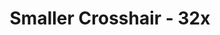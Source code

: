 ---
title: Smaller Crosshair - 32x
permalink: /article/compliance32xAddons/Smaller%20Crosshair
comments: true
comments-id: SmallerCrosshair
header-img: article/compliance32xAddons/Smaller Crosshair.png

long_text: 'Shrinks the distracting crosshair.'

authors:
  - Cyberization

download: 
  - Github:
    - https://github.com/Compliance-Resource-Pack/Compliance-Addons/raw/master/32x/Smaller%20Crosshair.zip
---